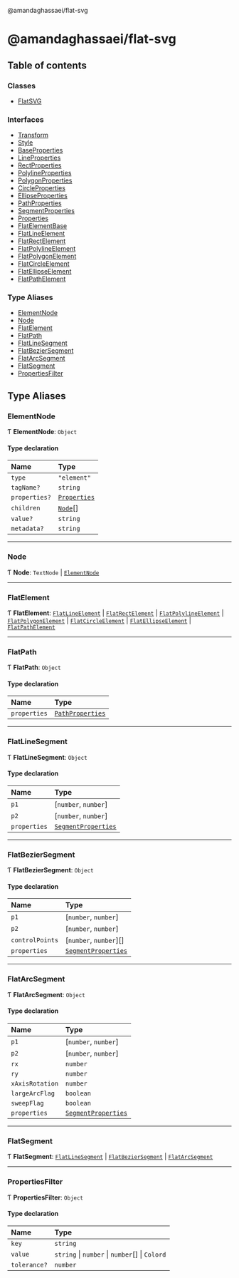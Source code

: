 @amandaghassaei/flat-svg

# @amandaghassaei/flat-svg

## Table of contents

### Classes

- [FlatSVG](classes/FlatSVG.md)

### Interfaces

- [Transform](interfaces/Transform.md)
- [Style](interfaces/Style.md)
- [BaseProperties](interfaces/BaseProperties.md)
- [LineProperties](interfaces/LineProperties.md)
- [RectProperties](interfaces/RectProperties.md)
- [PolylineProperties](interfaces/PolylineProperties.md)
- [PolygonProperties](interfaces/PolygonProperties.md)
- [CircleProperties](interfaces/CircleProperties.md)
- [EllipseProperties](interfaces/EllipseProperties.md)
- [PathProperties](interfaces/PathProperties.md)
- [SegmentProperties](interfaces/SegmentProperties.md)
- [Properties](interfaces/Properties.md)
- [FlatElementBase](interfaces/FlatElementBase.md)
- [FlatLineElement](interfaces/FlatLineElement.md)
- [FlatRectElement](interfaces/FlatRectElement.md)
- [FlatPolylineElement](interfaces/FlatPolylineElement.md)
- [FlatPolygonElement](interfaces/FlatPolygonElement.md)
- [FlatCircleElement](interfaces/FlatCircleElement.md)
- [FlatEllipseElement](interfaces/FlatEllipseElement.md)
- [FlatPathElement](interfaces/FlatPathElement.md)

### Type Aliases

- [ElementNode](README.md#elementnode)
- [Node](README.md#node)
- [FlatElement](README.md#flatelement)
- [FlatPath](README.md#flatpath)
- [FlatLineSegment](README.md#flatlinesegment)
- [FlatBezierSegment](README.md#flatbeziersegment)
- [FlatArcSegment](README.md#flatarcsegment)
- [FlatSegment](README.md#flatsegment)
- [PropertiesFilter](README.md#propertiesfilter)

## Type Aliases

### ElementNode

Ƭ **ElementNode**: `Object`

#### Type declaration

| Name | Type |
| :------ | :------ |
| `type` | ``"element"`` |
| `tagName?` | `string` |
| `properties?` | [`Properties`](interfaces/Properties.md) |
| `children` | [`Node`](README.md#node)[] |
| `value?` | `string` |
| `metadata?` | `string` |

___

### Node

Ƭ **Node**: `TextNode` \| [`ElementNode`](README.md#elementnode)

___

### FlatElement

Ƭ **FlatElement**: [`FlatLineElement`](interfaces/FlatLineElement.md) \| [`FlatRectElement`](interfaces/FlatRectElement.md) \| [`FlatPolylineElement`](interfaces/FlatPolylineElement.md) \| [`FlatPolygonElement`](interfaces/FlatPolygonElement.md) \| [`FlatCircleElement`](interfaces/FlatCircleElement.md) \| [`FlatEllipseElement`](interfaces/FlatEllipseElement.md) \| [`FlatPathElement`](interfaces/FlatPathElement.md)

___

### FlatPath

Ƭ **FlatPath**: `Object`

#### Type declaration

| Name | Type |
| :------ | :------ |
| `properties` | [`PathProperties`](interfaces/PathProperties.md) |

___

### FlatLineSegment

Ƭ **FlatLineSegment**: `Object`

#### Type declaration

| Name | Type |
| :------ | :------ |
| `p1` | [`number`, `number`] |
| `p2` | [`number`, `number`] |
| `properties` | [`SegmentProperties`](interfaces/SegmentProperties.md) |

___

### FlatBezierSegment

Ƭ **FlatBezierSegment**: `Object`

#### Type declaration

| Name | Type |
| :------ | :------ |
| `p1` | [`number`, `number`] |
| `p2` | [`number`, `number`] |
| `controlPoints` | [`number`, `number`][] |
| `properties` | [`SegmentProperties`](interfaces/SegmentProperties.md) |

___

### FlatArcSegment

Ƭ **FlatArcSegment**: `Object`

#### Type declaration

| Name | Type |
| :------ | :------ |
| `p1` | [`number`, `number`] |
| `p2` | [`number`, `number`] |
| `rx` | `number` |
| `ry` | `number` |
| `xAxisRotation` | `number` |
| `largeArcFlag` | `boolean` |
| `sweepFlag` | `boolean` |
| `properties` | [`SegmentProperties`](interfaces/SegmentProperties.md) |

___

### FlatSegment

Ƭ **FlatSegment**: [`FlatLineSegment`](README.md#flatlinesegment) \| [`FlatBezierSegment`](README.md#flatbeziersegment) \| [`FlatArcSegment`](README.md#flatarcsegment)

___

### PropertiesFilter

Ƭ **PropertiesFilter**: `Object`

#### Type declaration

| Name | Type |
| :------ | :------ |
| `key` | `string` |
| `value` | `string` \| `number` \| `number`[] \| `Colord` |
| `tolerance?` | `number` |
